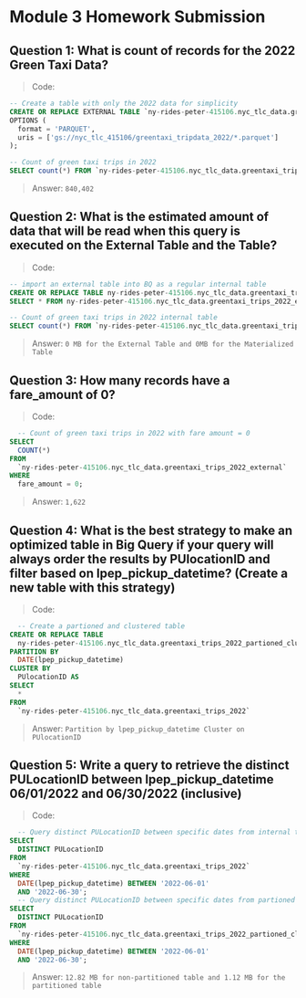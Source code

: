 # Module 3 Homework Submission

## Question 1: What is count of records for the 2022 Green Taxi Data?

> Code:
```sql
-- Create a table with only the 2022 data for simplicity
CREATE OR REPLACE EXTERNAL TABLE `ny-rides-peter-415106.nyc_tlc_data.greentaxi_trips_2022_external`
OPTIONS (
  format = 'PARQUET',
  uris = ['gs://nyc_tlc_415106/greentaxi_tripdata_2022/*.parquet']
);

-- Count of green taxi trips in 2022
SELECT count(*) FROM `ny-rides-peter-415106.nyc_tlc_data.greentaxi_trips_2022_external`;
```
> Answer:
`840,402`

## Question 2: What is the estimated amount of data that will be read when this query is executed on the External Table and the Table?

> Code:
```sql
-- import an external table into BQ as a regular internal table
CREATE OR REPLACE TABLE ny-rides-peter-415106.nyc_tlc_data.greentaxi_trips_2022 AS
SELECT * FROM ny-rides-peter-415106.nyc_tlc_data.greentaxi_trips_2022_external;

-- Count of green taxi trips in 2022 internal table
SELECT count(*) FROM `ny-rides-peter-415106.nyc_tlc_data.greentaxi_trips_2022`;
```

> Answer:
`0 MB for the External Table and 0MB for the Materialized Table`


## Question 3: How many records have a fare_amount of 0?

> Code:
```sql
  -- Count of green taxi trips in 2022 with fare amount = 0
SELECT
  COUNT(*)
FROM
  `ny-rides-peter-415106.nyc_tlc_data.greentaxi_trips_2022_external`
WHERE
  fare_amount = 0;
```

> Answer:
`1,622`

## Question 4: What is the best strategy to make an optimized table in Big Query if your query will always order the results by PUlocationID and filter based on lpep_pickup_datetime? (Create a new table with this strategy)

> Code:
```sql
  -- Create a partioned and clustered table
CREATE OR REPLACE TABLE
  ny-rides-peter-415106.nyc_tlc_data.greentaxi_trips_2022_partioned_clustered
PARTITION BY
  DATE(lpep_pickup_datetime)
CLUSTER BY
  PUlocationID AS
SELECT
  *
FROM
  `ny-rides-peter-415106.nyc_tlc_data.greentaxi_trips_2022`
```

> Answer:
`Partition by lpep_pickup_datetime Cluster on PUlocationID`

## Question 5: Write a query to retrieve the distinct PULocationID between lpep_pickup_datetime 06/01/2022 and 06/30/2022 (inclusive)

> Code:
```sql
  -- Query distinct PULocationID between specific dates from internal table
SELECT
  DISTINCT PULocationID
FROM
  `ny-rides-peter-415106.nyc_tlc_data.greentaxi_trips_2022`
WHERE
  DATE(lpep_pickup_datetime) BETWEEN '2022-06-01'
  AND '2022-06-30';
  -- Query distinct PULocationID between specific dates from partioned table
SELECT
  DISTINCT PULocationID
FROM
  `ny-rides-peter-415106.nyc_tlc_data.greentaxi_trips_2022_partioned_clustered`
WHERE
  DATE(lpep_pickup_datetime) BETWEEN '2022-06-01'
  AND '2022-06-30';
```

> Answer:
`12.82 MB for non-partitioned table and 1.12 MB for the partitioned table`

